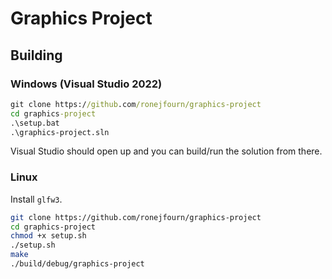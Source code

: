 # Graphics Project

## Building

### Windows (Visual Studio 2022)
```bat
git clone https://github.com/ronejfourn/graphics-project
cd graphics-project
.\setup.bat
.\graphics-project.sln
```
Visual Studio should open up and you can build/run the solution from there.

### Linux
Install `glfw3`.
```sh
git clone https://github.com/ronejfourn/graphics-project
cd graphics-project
chmod +x setup.sh
./setup.sh
make
./build/debug/graphics-project
```
